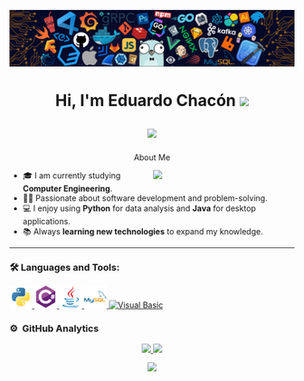 ![Github Banner](https://github.com/Jaydeep-Yadav/Jaydeep-Yadav/blob/main/banner.png)
<h1 align="center"><b>Hi, I'm Eduardo Chacón</b> <img src="https://media.giphy.com/media/hvRJCLFzcasrR4ia7z/giphy.gif" width="35"></h1>

## <p align="center"><img src="https://github.com/7oSkaaa/7oSkaaa/blob/main/Images/about_me.gif?raw=true" width="50px"></p>
<p align="center">About Me</p>



<picture>
    <img align="right" src="https://github.com/7oSkaaa/7oSkaaa/blob/main/Images/Right_Side.gif?raw=true" width="250px">
</picture>

- 🎓 I am currently studying **Computer Engineering**.  
- 👨‍💻 Passionate about software development and problem-solving.  
- 💻 I enjoy using **Python** for data analysis and **Java** for desktop applications.  
- 📚 Always **learning new technologies** to expand my knowledge.  

---

### 🛠️ Languages and Tools:

<p align="left"> 
    <a href="https://www.python.org" target="_blank" rel="noreferrer">
        <img src="https://raw.githubusercontent.com/devicons/devicon/master/icons/python/python-original.svg" alt="Python" width="40" height="40"/>
    </a> 
    <a href="https://learn.microsoft.com/en-us/dotnet/csharp/" target="_blank" rel="noreferrer">
        <img src="https://raw.githubusercontent.com/devicons/devicon/master/icons/csharp/csharp-original.svg" alt="C#" width="40" height="40"/>
    </a> 
    <a href="https://www.java.com" target="_blank" rel="noreferrer">
        <img src="https://raw.githubusercontent.com/devicons/devicon/master/icons/java/java-original.svg" alt="Java" width="40" height="40"/>
    </a> 
    <a href="https://www.microsoft.com/en-us/sql-server" target="_blank" rel="noreferrer">
        <img src="https://raw.githubusercontent.com/devicons/devicon/master/icons/mysql/mysql-original-wordmark.svg" alt="SQL" width="40" height="40"/>
    </a> 
    <a href="https://learn.microsoft.com/en-us/dotnet/visual-basic/" target="_blank" rel="noreferrer">
        <img src="https://upload.wikimedia.org/wikipedia/commons/4/40/VB.NET_Logo.svg" alt="Visual Basic" width="40" height="40"/>
    </a> 
</p>

### ⚙️ &nbsp;GitHub Analytics

<p align="center">
  <a href="https://github.com/Adityakanoi2001">
    <img height="180em" src="https://github-readme-stats-eight-theta.vercel.app/api?username=Adityakanoi2001&show_icons=true&theme=algolia&include_all_commits=true&count_private=true"/>
  </a>
  <a href="https://github.com/Adityakanoi2001">
    <img height="180em" src="https://github-readme-stats-eight-theta.vercel.app/api/top-langs/?username=Adityakanoi2001&layout=compact&langs_count=8&theme=algolia"/>
  </a>
</p>

<p align="center">
  <img height="180em" src="https://github-readme-streak-stats.herokuapp.com/?user=AdityaKanoi2001&theme=dark&hide_border=true"/>
</p>
